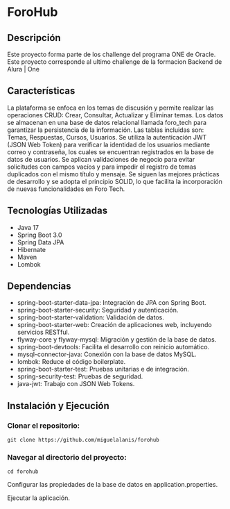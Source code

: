 # ForoHub
## Descripción
Este proyecto forma parte de los challenge del programa ONE de Oracle. Este proyecto corresponde al ultimo challenge de la formacion Backend de Alura | One
## Características
La plataforma se enfoca en los temas de discusión y permite realizar las operaciones CRUD: Crear, Consultar, Actualizar y Eliminar temas.
Los datos se almacenan en una base de datos relacional llamada foro_tech para garantizar la persistencia de la información. Las tablas incluidas son: Temas, Respuestas, Cursos, Usuarios.
Se utiliza la autenticación JWT (JSON Web Token) para verificar la identidad de los usuarios mediante correo y contraseña, los cuales se encuentran registrados en la base de datos de usuarios.
Se aplican validaciones de negocio para evitar solicitudes con campos vacíos y para impedir el registro de temas duplicados con el mismo título y mensaje.
Se siguen las mejores prácticas de desarrollo y se adopta el principio SOLID, lo que facilita la incorporación de nuevas funcionalidades en Foro Tech.

## Tecnologías Utilizadas
- Java 17
- Spring Boot 3.0
- Spring Data JPA
- Hibernate
- Maven
- Lombok

## Dependencias
- spring-boot-starter-data-jpa: Integración de JPA con Spring Boot.
- spring-boot-starter-security: Seguridad y autenticación.
- spring-boot-starter-validation: Validación de datos.
- spring-boot-starter-web: Creación de aplicaciones web, incluyendo servicios RESTful.
- flyway-core y flyway-mysql: Migración y gestión de la base de datos.
- spring-boot-devtools: Facilita el desarrollo con reinicio automático.
- mysql-connector-java: Conexión con la base de datos MySQL.
- lombok: Reduce el código boilerplate.
- spring-boot-starter-test: Pruebas unitarias e de integración.
- spring-security-test: Pruebas de seguridad.
- java-jwt: Trabajo con JSON Web Tokens.

## Instalación y Ejecución

### Clonar el repositorio:
```
git clone https://github.com/miguelalanis/forohub
```
### Navegar al directorio del proyecto:
```
cd forohub
```
Configurar las propiedades de la base de datos en application.properties.

Ejecutar la aplicación.
